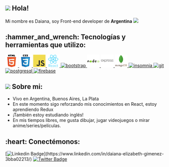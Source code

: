 <h2> <img src="https://emojis.slackmojis.com/emojis/images/1588315024/8823/hyperkitty.gif?1588315024" width="30" /> Hola! </h2>

Mi nombre es Daiana, soy Front-end developer de **Argentina** <img src="https://upload.wikimedia.org/wikipedia/commons/thumb/1/1a/Flag_of_Argentina.svg/1200px-Flag_of_Argentina.svg.png" width="28" />

<h2 align="left">:hammer_and_wrench: Tecnologías y herramientas que utilizo:</h2>

<p align="left">
    <a href="https://www.w3.org/html/" target="_blank"> <img src="https://raw.githubusercontent.com/devicons/devicon/master/icons/html5/html5-original-wordmark.svg" alt="html5" width="40" height="40"/> </a>
    <a href="https://www.w3schools.com/css/" target="_blank"> <img src="https://raw.githubusercontent.com/devicons/devicon/master/icons/css3/css3-original-wordmark.svg" alt="css3" width="40" height="40"/> </a>
    <a href="https://developer.mozilla.org/en-US/docs/Web/JavaScript" target="_blank"> <img src="https://raw.githubusercontent.com/devicons/devicon/master/icons/javascript/javascript-original.svg" alt="javascript" width="40" height="40"/> </a>
<a href="https://reactjs.org/" target="_blank"> <img src="https://raw.githubusercontent.com/devicons/devicon/master/icons/react/react-original-wordmark.svg" alt="react" width="40" height="40"/> </a>
<a href="https://getbootstrap.com/" target="_blank"> <img src="https://upload.wikimedia.org/wikipedia/commons/thumb/b/b2/Bootstrap_logo.svg/1200px-Bootstrap_logo.svg.png" alt="bootstrap" width="40" height="40"/> </a>
      <a href="https://nodejs.org" target="_blank"> <img src="https://raw.githubusercontent.com/devicons/devicon/master/icons/nodejs/nodejs-original-wordmark.svg" alt="nodejs" width="40" height="40"/> </a>
    <a href="https://expressjs.com" target="_blank"> <img src="https://raw.githubusercontent.com/devicons/devicon/master/icons/express/express-original-wordmark.svg" alt="express" width="40" height="40"/> </a>
    <a href="https://www.mongodb.com/" target="_blank"> <img src="https://raw.githubusercontent.com/devicons/devicon/master/icons/mongodb/mongodb-original-wordmark.svg" alt="mongodb" width="40" height="40"/> </a>
<a href="https://insomnia.rest/download" target="_blank"> <img src="https://seeklogo.com/images/I/insomnia-logo-A35E09EB19-seeklogo.com.png" alt="insomnia" width="40" height="40"/> </a>
<a href="https://git-scm.com/" target="_blank"> <img src="https://www.vectorlogo.zone/logos/git-scm/git-scm-icon.svg" alt="git" width="40" height="40"/> </a>
<a href="https://www.postgresql.org/" target="_blank"> <img src="https://upload.wikimedia.org/wikipedia/commons/thumb/2/29/Postgresql_elephant.svg/640px-Postgresql_elephant.svg.png" alt="postgresql" width="40" height="40"/> </a>
<a href="https://firebase.google.com/" target="_blank"> <img src="https://www.vectorlogo.zone/logos/firebase/firebase-icon.svg" alt="firebase" width="40" height="40"/> </a>
</p>

<h2 align="left"> <img src="https://media.giphy.com/media/mGcNjsfWAjY5AEZNw6/giphy.gif" width="50"> Sobre mi:</h2>

- Vivo en Argentina, Buenos Aires, La Plata
- En este momento sigo reforzando mis conocimientos en React, estoy aprendiendo Redux
- ¡También estoy estudiando inglés! 
- En mis tiempos libres, me gusta dibujar, jugar videojuegos o mirar anime/series/películas.

<h2 align="left">:heart: Conectémonos:</h2>

[![Linkedin Badge](https://img.shields.io/badge/-Daiana-blue?style=flat-square&logo=Linkedin&logoColor=white&link=[https://www.linkedin.com/in/imsivram1999/](https://www.linkedin.com/in/daiana-elizabeth-gimenez-3bba02213/))](https://www.linkedin.com/in/daiana-elizabeth-gimenez-3bba02213/)
[![Twitter Badge](https://img.shields.io/twitter/url/https/twitter.com/Nami_Ne09.svg?style=social&label=Follow%20%40Nami_Ne09)](https://www.twitter.com/Nami_Ne09)
